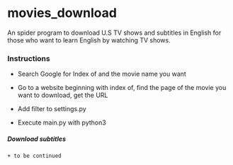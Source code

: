 # movies_download
An spider program to download U.S TV shows  and subtitles in English for those who want to learn English by watching TV shows.

### Instructions

+ Search Google for Index of and the movie name you want

+ Go to a website beginning with index of, find the page of the movie you want to download, get the URL

 + Add filter to settings.py

 + Execute main.py with python3

   

##### Download subtitles

	+ to be continued

